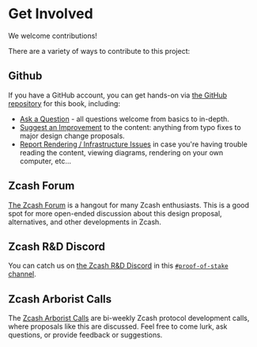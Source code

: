 # Get Involved

We welcome contributions!

There are a variety of ways to contribute to this project:

## Github

If you have a GitHub account, you can get hands-on via [the GitHub repository](https://github.com/nathan-at-least/tfl-book) for this book, including:

- [Ask a Question](https://github.com/nathan-at-least/tfl-book/issues/new?assignees=nathan-at-least&labels=question&projects=&template=question.yml) - all questions welcome from basics to in-depth.
- [Suggest an Improvement](https://github.com/nathan-at-least/tfl-book/issues/new?assignees=nathan-at-least&labels=improvement&projects=&template=improvement.yml) to the content: anything from typo fixes to major design change proposals.
- [Report Rendering / Infrastructure Issues](https://github.com/nathan-at-least/tfl-book/issues/new?assignees=nathan-at-least&labels=infrastructure&projects=&template=infrastructure.yml) in case you're having trouble reading the content, viewing diagrams, rendering on your own computer, etc…

## Zcash Forum

[The Zcash Forum](https://forum.zcashcommunity.com/) is a hangout for many Zcash enthusiasts. This is a good spot for more open-ended discussion about this design proposal, alternatives, and other developments in Zcash.

## Zcash R&D Discord

You can catch us on [the Zcash R&D Discord](https://discord.gg/U26xq3R2) in this [`#proof-of-stake` channel](https://discord.com/channels/809218587167293450/826162958027063377).

## Zcash Arborist Calls

The [Zcash Arborist Calls](https://zfnd.org/arborist-calls/) are bi-weekly Zcash protocol development calls, where proposals like this are discussed. Feel free to come lurk, ask questions, or provide feedback or suggestions.
